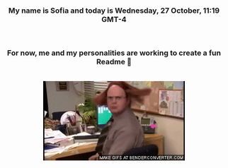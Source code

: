 


<div align="center">
<h3 >My name is Sofia and today is Wednesday, 27 October, 11:19 GMT-4</h3><br>
<h3 >For now, me and my personalities are working to create a fun Readme 👋
</h3><br>
<img src='img/dwight.gif' alt='working...'/>
</div>
